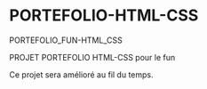 # PORTEFOLIO-HTML-CSS
PORTEFOLIO_FUN-HTML_CSS

PROJET PORTEFOLIO HTML-CSS pour le fun

Ce projet sera amélioré au fil du temps.
